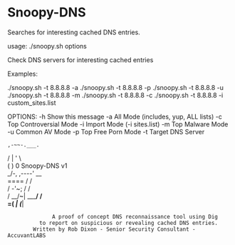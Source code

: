 Snoopy-DNS
==========

Searches for interesting cached DNS entries.

usage: ./snoopy.sh options

Check DNS servers for interesting cached entries

Examples: 

./snoopy.sh -t 8.8.8.8 -a
./snoopy.sh -t 8.8.8.8 -p
./snoopy.sh -t 8.8.8.8 -u
./snoopy.sh -t 8.8.8.8 -m
./snoopy.sh -t 8.8.8.8 -c
./snoopy.sh -t 8.8.8.8 -i custom_sites.list

OPTIONS:
   -h      Show this message
   -a      All Mode (includes, yup, ALL lists)
   -c	   Top Controversial Mode
   -i      Import Mode (-i sites.list)
   -m      Top Malware Mode
   -u      Common AV Mode
   -p      Top Free Porn Mode
   -t 	   Target DNS Server


												
    ,-~~-.___.										
   / |  '     \										
  (  )        0                     Snoopy-DNS v1					
   \_/-, ,----'         __           							
      ====             / /              							
     /  \-'~;         / /                						
    /  __/~|  _______/ /    								
  =(  _____| (_________|									
                              								
                  A proof of concept DNS reconnaissance tool using Dig 
		      to report on suspicious or revealing cached DNS entries.				
            Written by Rob Dixon - Senior Security Consultant - AccuvantLABS
